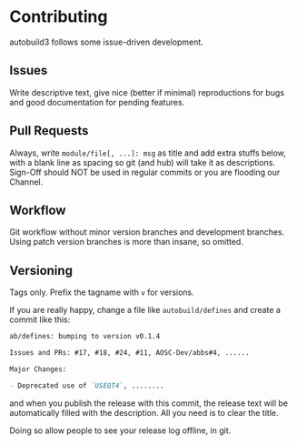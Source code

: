 Contributing
============

autobuild3 follows some issue-driven development.

Issues
------

Write descriptive text, give nice (better if minimal) reproductions for bugs
and good documentation for pending features.

Pull Requests
-------------

Always, write `module/file[, ...]: msg` as title and add extra stuffs below,
with a blank line as spacing so git (and hub) will take it as descriptions.
Sign-Off should NOT be used in regular commits or you are flooding our
Channel.

Workflow
--------

Git workflow without minor version branches and development branches. Using
patch version branches is more than insane, so omitted.

Versioning
----------

Tags only. Prefix the tagname with `v` for versions.

If you are really happy, change a file like `autobuild/defines` and create a
commit like this:

```Markdown
ab/defines: bumping to version v0.1.4

Issues and PRs: #17, #18, #24, #11, AOSC-Dev/abbs#4, ......

Major Changes:

- Deprecated use of `USEQT4`, ........

```

and when you publish the release with this commit, the release text will
be automatically filled with the description. All you need is to clear the
title.

Doing so allow people to see your release log offline, in git.
